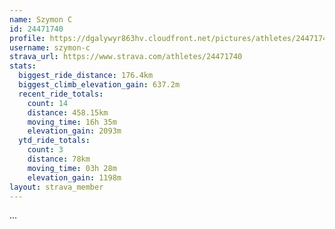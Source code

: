 ```yaml
---
name: Szymon C
id: 24471740
profile: https://dgalywyr863hv.cloudfront.net/pictures/athletes/24471740/7213253/2/large.jpg
username: szymon-c
strava_url: https://www.strava.com/athletes/24471740
stats:
  biggest_ride_distance: 176.4km
  biggest_climb_elevation_gain: 637.2m
  recent_ride_totals:
    count: 14
    distance: 458.15km
    moving_time: 16h 35m
    elevation_gain: 2093m
  ytd_ride_totals:
    count: 3
    distance: 78km
    moving_time: 03h 28m
    elevation_gain: 1198m
layout: strava_member
--- 
```

...
